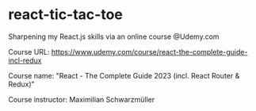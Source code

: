 # react-tic-tac-toe

Sharpening my React.js skills via an online course @Udemy.com

Course URL: https://www.udemy.com/course/react-the-complete-guide-incl-redux

Course name: "React - The Complete Guide 2023 (incl. React Router & Redux)"

Course instructor: Maximilian Schwarzmüller
